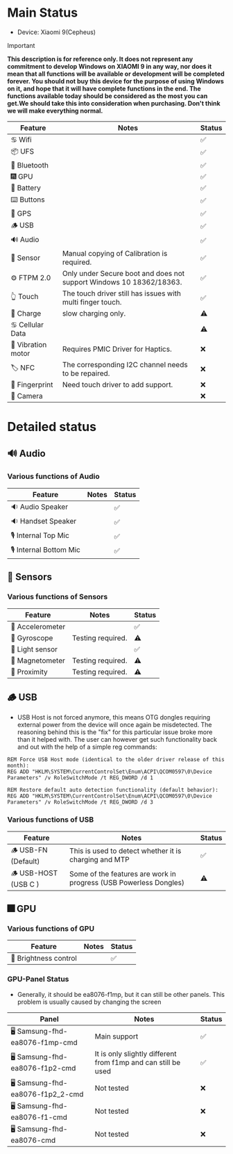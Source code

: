 # Main Status
- Device: Xiaomi 9(Cepheus)
> [!IMPORTANT]
> **This description is for reference only. It does not represent any commitment to develop Windows on XIAOMI 9 in any way, nor does it mean that all functions will be available or development will be completed forever. You should not buy this device for the purpose of using Windows on it, and hope that it will have complete functions in the end. The functions available today should be considered as the most you can get.We should take this into consideration when purchasing. Don't think we will make everything normal.**

| Feature                | Notes                                                                                   | Status         |
|------------------------|-----------------------------------------------------------------------------------------|----------------|
| ♋ Wifi                |                                                                                         | ✅            |
| 📦 UFS                 |                                                                                         | ✅            |
| 🔵 Bluetooth           |                                                                                         | ✅            |
| 🎆 GPU                 |                                                                                         | ✅            |
| 🔋 Battery             |                                                                                         | ✅            |
| ⌨️ Buttons             |                                                                                         | ✅            |
| 📌 GPS                 |                                                                                         | ✅            |
| 🪵 USB                 |                                                                                         | ✅            |
| 🔊 Audio               |                                                                                         | ✅            |
| 🧭 Sensor              | Manual copying of Calibration is required.                                              | ✅            |
| ⚙️ FTPM 2.0            | Only under Secure boot and does not support Windows 10 18362/18363.                     | ✅            |
| 👆 Touch               | The touch driver still has issues with multi finger touch.                              | ✅            |
| 🔌 Charge              | slow charging only.                                                                     | ⚠️            |
| ♋ Cellular Data       |                                                                                         | ⚠️            |
| 📳 Vibration motor     | Requires PMIC Driver for Haptics.                                                       | ❌            |
| 🏷️ NFC                 | The corresponding I2C channel needs to be repaired.                                     | ❌            |
| 🧬 Fingerprint         | Need touch driver to add support.                                                       | ❌            |
| 📸 Camera              |                                                                                         | ❌            |

# Detailed status

## 🔊 Audio
### Various functions of Audio
| Feature                | Notes                                                                                   | Status         |
|------------------------|-----------------------------------------------------------------------------------------|----------------|
| 🔉 Audio Speaker       |                                                                                         | ✅            |
| 🔉 Handset  Speaker    |                                                                                         | ✅            |
| 🎙️ Internal Top Mic    |                                                                                         | ✅            |
| 🎙️ Internal Bottom Mic |                                                                                         | ✅            |

## 🧭 Sensors
### Various functions of Sensors
| Feature                | Notes                                                                                   | Status         |
|------------------------|-----------------------------------------------------------------------------------------|----------------|
| 🧭 Accelerometer       |                                                                                         | ✅            |
| 🧭 Gyroscope           | Testing required.                                                                       | ⚠️            |
| 🧭 Light sensor        |                                                                                         | ✅            |
| 🧭 Magnetometer        | Testing required.                                                                       | ⚠️            |
| 🧭 Proximity           | Testing required.                                                                       | ⚠️            |

## 🪵 USB
*  USB Host is not forced anymore, this means OTG dongles requiring external power from the device will once again be misdetected. The reasoning behind this is the "fix" for this particular issue broke more than it helped with. The user can however get such functionality back and out with the help of a simple reg commands:
```batch
REM Force USB Host mode (identical to the older driver release of this month):
REG ADD "HKLM\SYSTEM\CurrentControlSet\Enum\ACPI\QCOM0597\0\Device Parameters" /v RoleSwitchMode /t REG_DWORD /d 1
```
```batch
REM Restore default auto detection functionality (default behavior):
REG ADD "HKLM\SYSTEM\CurrentControlSet\Enum\ACPI\QCOM0597\0\Device Parameters" /v RoleSwitchMode /t REG_DWORD /d 3
```

### Various functions of USB
| Feature                | Notes                                                                                   | Status         |
|------------------------|-----------------------------------------------------------------------------------------|----------------|
| 🪵 USB-FN   (Default)  | This is used to detect whether it is charging and MTP	                               | ✅            |
| 🪵 USB-HOST (USB C )   | Some of the features are work in progress (USB Powerless Dongles)                       | ⚠️            |


## 🎆 GPU 
### Various functions of GPU
| Feature                | Notes                                                                                   | Status         |
|------------------------|-----------------------------------------------------------------------------------------|----------------|
| 📲 Brightness control  |                                                                                         | ✅            |

### GPU-Panel Status
* Generally, it should be ea8076-f1mp, but it can still be other panels. This problem is usually caused by changing the screen

| Panel                          | Notes                                                                                   | Status         |
|---------------------------------|----------------------------------------------------------------------------------------|----------------|
| 🖥️ Samsung-fhd-ea8076-f1mp-cmd  | Main support                                                                            | ✅            |
| 🖥️ Samsung-fhd-ea8076-f1p2-cmd  | It is only slightly different from f1mp and can still be used                           | ✅            |
| 🖥️ Samsung-fhd-ea8076-f1p2_2-cmd| Not tested                                                                              | ❌            |
| 🖥️ Samsung-fhd-ea8076-f1-cmd    | Not tested                                                                              | ❌            |
| 🖥️ Samsung-fhd-ea8076-cmd       | Not tested                                                                              | ❌            |